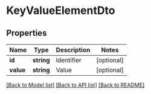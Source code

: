 # KeyValueElementDto

## Properties
Name | Type | Description | Notes
------------ | ------------- | ------------- | -------------
**id** | **string** | Identifier | [optional] 
**value** | **string** | Value | [optional] 

[[Back to Model list]](../README.md#documentation-for-models) [[Back to API list]](../README.md#documentation-for-api-endpoints) [[Back to README]](../README.md)


